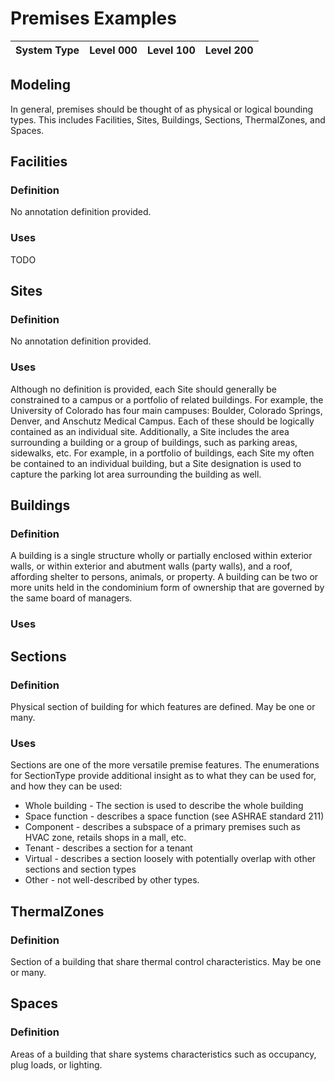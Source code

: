 # Premises Examples

| System Type | Level 000 | Level 100 | Level 200 |
|------------------------------------|--------------------|--------------------|-----------|

## Modeling
In general, premises should be thought of as physical or logical bounding types.  This includes Facilities, Sites, Buildings, Sections, ThermalZones, and Spaces.

## Facilities
### Definition
No annotation definition provided.

### Uses
TODO

## Sites
### Definition
No annotation definition provided.

### Uses
Although no definition is provided, each Site should generally be constrained to a campus or a portfolio of related buildings.  For example, the University of Colorado has four main campuses: Boulder, Colorado Springs, Denver, and Anschutz Medical Campus.  Each of these should be logically contained as an individual site.  Additionally, a Site includes the area surrounding a building or a group of buildings, such as parking areas, sidewalks, etc.  For example, in a portfolio of buildings, each Site my often be contained to an individual building, but a Site designation is used to capture the parking lot area surrounding the building as well.

## Buildings
### Definition
A building is a single structure wholly or partially enclosed within exterior walls, or within exterior and abutment walls (party walls), and a roof, affording shelter to persons, animals, or property. A building can be two or more units held in the condominium form of ownership that are governed by the same board of managers.

### Uses


## Sections
### Definition
Physical section of building for which features are defined.  May be one or many.

### Uses
Sections are one of the more versatile premise features.  The enumerations for SectionType provide additional insight as to what they can be used for, and how they can be used:
- Whole building - The section is used to describe the whole building
- Space function - describes a space function (see ASHRAE standard 211)
- Component - describes a subspace of a primary premises such as HVAC zone, retails shops in a mall, etc.
- Tenant - describes a section for a tenant
- Virtual - describes a section loosely with potentially overlap with other sections and section types
- Other - not well-described by other types.


## ThermalZones
### Definition
Section of a building that share thermal control characteristics.  May be one or many.

## Spaces
### Definition
Areas of a building that share systems characteristics such as occupancy, plug loads, or lighting.
